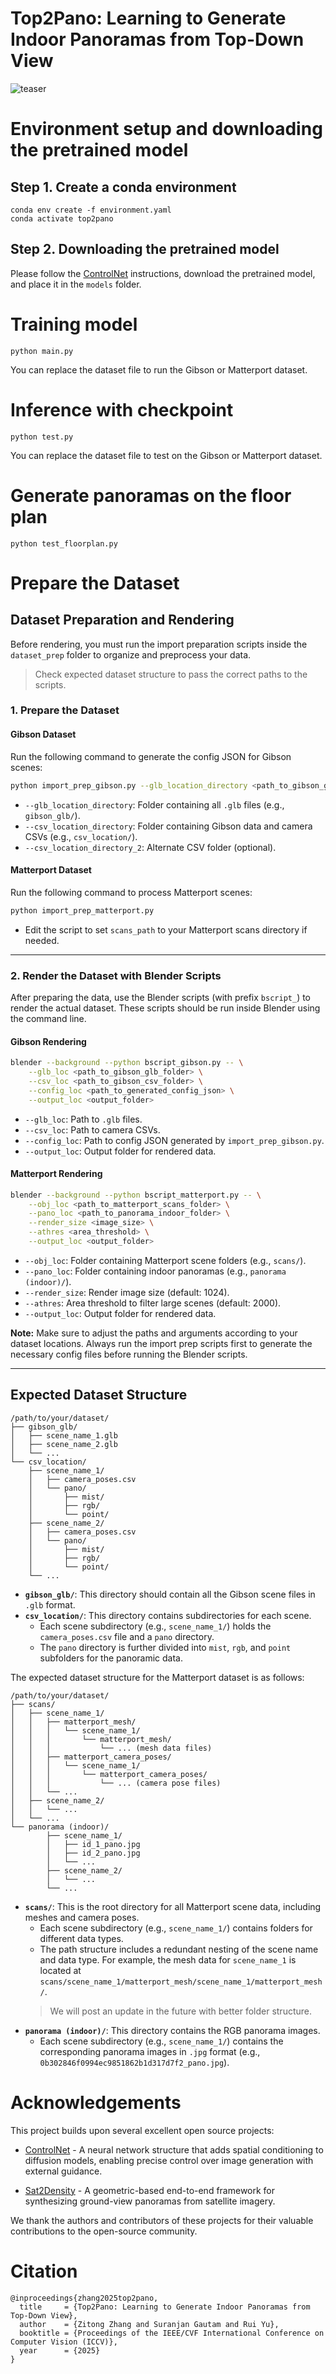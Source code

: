# Top2Pano: Learning to Generate Indoor Panoramas from Top-Down View

![teaser](assets/teaser.png)

# Environment setup and downloading the pretrained model

## Step 1. Create a conda environment

    conda env create -f environment.yaml
    conda activate top2pano

## Step 2. Downloading the pretrained model
Please follow the <a href="https://github.com/lllyasviel/ControlNet" target="_blank" rel="noopener noreferrer">ControlNet</a> instructions, download the pretrained model, and place it in the <code>models</code> folder.

# Training model

    python main.py

You can replace the dataset file to run the Gibson or Matterport dataset.

# Inference with checkpoint

    python test.py

You can replace the dataset file to test on the Gibson or Matterport dataset.


# Generate panoramas on the floor plan

    python test_floorplan.py


# Prepare the Dataset


## Dataset Preparation and Rendering

Before rendering, you must run the import preparation scripts inside the `dataset_prep` folder to organize and preprocess your data. 
> Check expected dataset structure to pass the correct paths to the scripts.

### 1. Prepare the Dataset

#### Gibson Dataset

Run the following command to generate the config JSON for Gibson scenes:

```bash
python import_prep_gibson.py --glb_location_directory <path_to_gibson_glb_folder> --csv_location_directory <path_to_gibson_csv_folder> --csv_location_directory_2 <alternate_csv_folder>
```

- `--glb_location_directory`: Folder containing all `.glb` files (e.g., `gibson_glb/`).
- `--csv_location_directory`: Folder containing Gibson data and camera CSVs (e.g., `csv_location/`).
- `--csv_location_directory_2`: Alternate CSV folder (optional).

#### Matterport Dataset

Run the following command to process Matterport scenes:

```bash
python import_prep_matterport.py
```

- Edit the script to set `scans_path` to your Matterport scans directory if needed.

---

### 2. Render the Dataset with Blender Scripts

After preparing the data, use the Blender scripts (with prefix `bscript_`) to render the actual dataset. These scripts should be run inside Blender using the command line.

#### Gibson Rendering

```bash
blender --background --python bscript_gibson.py -- \
    --glb_loc <path_to_gibson_glb_folder> \
    --csv_loc <path_to_gibson_csv_folder> \
    --config_loc <path_to_generated_config_json> \
    --output_loc <output_folder>
```

- `--glb_loc`: Path to `.glb` files.
- `--csv_loc`: Path to camera CSVs.
- `--config_loc`: Path to config JSON generated by `import_prep_gibson.py`.
- `--output_loc`: Output folder for rendered data.

#### Matterport Rendering

```bash
blender --background --python bscript_matterport.py -- \
    --obj_loc <path_to_matterport_scans_folder> \
    --pano_loc <path_to_panorama_indoor_folder> \
    --render_size <image_size> \
    --athres <area_threshold> \
    --output_loc <output_folder>
```

- `--obj_loc`: Folder containing Matterport scene folders (e.g., `scans/`).
- `--pano_loc`: Folder containing indoor panoramas (e.g., `panorama (indoor)/`).
- `--render_size`: Render image size (default: 1024).
- `--athres`: Area threshold to filter large scenes (default: 2000).
- `--output_loc`: Output folder for rendered data.

**Note:** Make sure to adjust the paths and arguments according to your dataset locations. Always run the import prep scripts first to generate the necessary config files before running the Blender scripts.

---

## Expected Dataset Structure

```
/path/to/your/dataset/
├── gibson_glb/
│   ├── scene_name_1.glb
│   ├── scene_name_2.glb
│   └── ...
└── csv_location/
    ├── scene_name_1/
    │   ├── camera_poses.csv
    │   └── pano/
    │       ├── mist/
    │       ├── rgb/
    │       └── point/
    ├── scene_name_2/
    │   ├── camera_poses.csv
    │   └── pano/
    │       ├── mist/
    │       ├── rgb/
    │       └── point/
    └── ...
```

-   **`gibson_glb/`**: This directory should contain all the Gibson scene files in `.glb` format.
-   **`csv_location/`**: This directory contains subdirectories for each scene.
    -   Each scene subdirectory (e.g., `scene_name_1/`) holds the `camera_poses.csv` file and a `pano` directory.
    -   The `pano` directory is further divided into `mist`, `rgb`, and `point` subfolders for the panoramic data.

The expected dataset structure for the Matterport dataset is as follows:

```
/path/to/your/dataset/
├── scans/
│   ├── scene_name_1/
│   │   ├── matterport_mesh/
│   │   │   └── scene_name_1/
│   │   │       └── matterport_mesh/
│   │   │           └── ... (mesh data files)
│   │   ├── matterport_camera_poses/
│   │   │   └── scene_name_1/
│   │   │       └── matterport_camera_poses/
│   │   │           └── ... (camera pose files)
│   │   └── ...
│   ├── scene_name_2/
│   │   └── ...
│   └── ...
└── panorama (indoor)/
        ├── scene_name_1/
        │   ├── id_1_pano.jpg
        │   ├── id_2_pano.jpg
        │   └── ...
        ├── scene_name_2/
        │   └── ...
        └── ...
```

-   **`scans/`**: This is the root directory for all Matterport scene data, including meshes and camera poses.
    -   Each scene subdirectory (e.g., `scene_name_1/`) contains folders for different data types.
    -   The path structure includes a redundant nesting of the scene name and data type. For example, the mesh data for `scene_name_1` is located at `scans/scene_name_1/matterport_mesh/scene_name_1/matterport_mesh/`. 
    >   We will post an update in the future with better folder structure.
-   **`panorama (indoor)/`**: This directory contains the RGB panorama images.
    -   Each scene subdirectory (e.g., `scene_name_1/`) contains the corresponding panorama images in `.jpg` format (e.g., `0b302846f0994ec9851862b1d317d7f2_pano.jpg`).



# Acknowledgements

This project builds upon several excellent open source projects:

* [ControlNet](https://github.com/lllyasviel/ControlNet) - A neural network structure that adds spatial conditioning to diffusion models, enabling precise control over image generation with external guidance.  


* [Sat2Density](https://github.com/qianmingduowan/Sat2Density) - A geometric-based end-to-end framework for synthesizing ground-view panoramas from satellite imagery.

We thank the authors and contributors of these projects for their valuable contributions to the open-source community.


# Citation
```
@inproceedings{zhang2025top2pano,
  title     = {Top2Pano: Learning to Generate Indoor Panoramas from Top-Down View},
  author    = {Zitong Zhang and Suranjan Gautam and Rui Yu},
  booktitle = {Proceedings of the IEEE/CVF International Conference on Computer Vision (ICCV)},
  year      = {2025}
}
```











